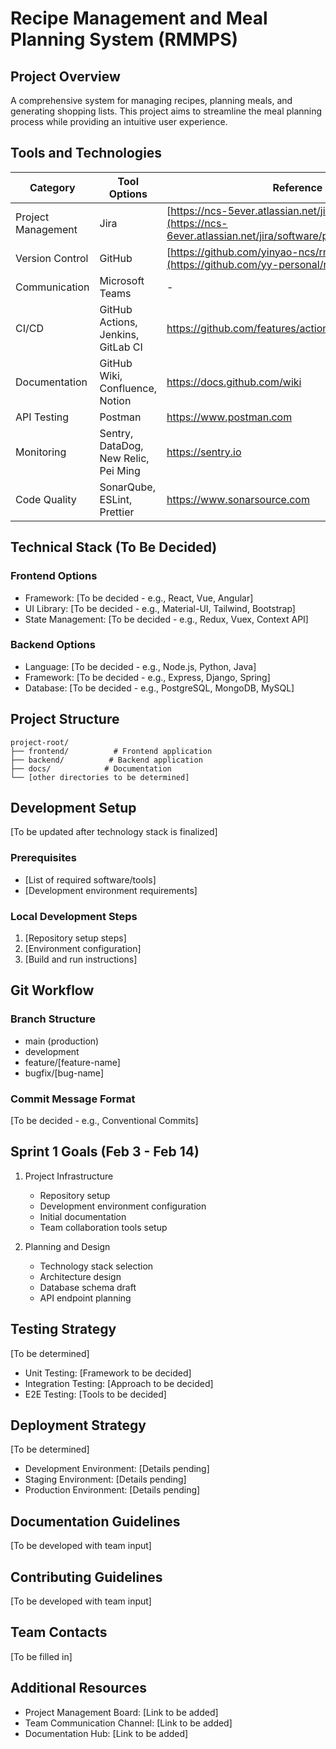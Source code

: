 # Recipe Management and Meal Planning System (RMMPS)

## Project Overview
A comprehensive system for managing recipes, planning meals, and generating shopping lists. This project aims to streamline the meal planning process while providing an intuitive user experience.

## Tools and Technologies

| Category | Tool Options | Reference Link |
|----------|--------------|----------------|
| Project Management | Jira | [https://ncs-5ever.atlassian.net/jira/core/projects/RMMPS/](https://ncs-6ever.atlassian.net/jira/software/projects/RMMPS/boards/1) |
| Version Control | GitHub | [https://github.com/yinyao-ncs/rmmps/](https://github.com/yy-personal/rmmps/) |
| Communication | Microsoft Teams | - |
| CI/CD | GitHub Actions, Jenkins, GitLab CI | https://github.com/features/actions |
| Documentation | GitHub Wiki, Confluence, Notion | https://docs.github.com/wiki |
| API Testing | Postman | https://www.postman.com |
| Monitoring | Sentry, DataDog, New Relic, Pei Ming | https://sentry.io |
| Code Quality | SonarQube, ESLint, Prettier | https://www.sonarsource.com |

## Technical Stack (To Be Decided)

### Frontend Options
- Framework: [To be decided - e.g., React, Vue, Angular]
- UI Library: [To be decided - e.g., Material-UI, Tailwind, Bootstrap]
- State Management: [To be decided - e.g., Redux, Vuex, Context API]

### Backend Options
- Language: [To be decided - e.g., Node.js, Python, Java]
- Framework: [To be decided - e.g., Express, Django, Spring]
- Database: [To be decided - e.g., PostgreSQL, MongoDB, MySQL]

## Project Structure
```
project-root/
├── frontend/          # Frontend application
├── backend/          # Backend application
├── docs/            # Documentation
└── [other directories to be determined]
```

## Development Setup
[To be updated after technology stack is finalized]

### Prerequisites
- [List of required software/tools]
- [Development environment requirements]

### Local Development Steps
1. [Repository setup steps]
2. [Environment configuration]
3. [Build and run instructions]

## Git Workflow

### Branch Structure
- main (production)
- development
- feature/[feature-name]
- bugfix/[bug-name]

### Commit Message Format
[To be decided - e.g., Conventional Commits]

## Sprint 1 Goals (Feb 3 - Feb 14)
1. Project Infrastructure
   - Repository setup
   - Development environment configuration
   - Initial documentation
   - Team collaboration tools setup

2. Planning and Design
   - Technology stack selection
   - Architecture design
   - Database schema draft
   - API endpoint planning

## Testing Strategy
[To be determined]
- Unit Testing: [Framework to be decided]
- Integration Testing: [Approach to be decided]
- E2E Testing: [Tools to be decided]

## Deployment Strategy
[To be determined]
- Development Environment: [Details pending]
- Staging Environment: [Details pending]
- Production Environment: [Details pending]

## Documentation Guidelines
[To be developed with team input]

## Contributing Guidelines
[To be developed with team input]

## Team Contacts
[To be filled in]

## Additional Resources
- Project Management Board: [Link to be added]
- Team Communication Channel: [Link to be added]
- Documentation Hub: [Link to be added]
